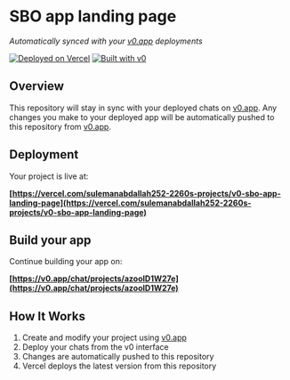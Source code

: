 # SBO app landing page

*Automatically synced with your [v0.app](https://v0.app) deployments*

[![Deployed on Vercel](https://img.shields.io/badge/Deployed%20on-Vercel-black?style=for-the-badge&logo=vercel)](https://vercel.com/sulemanabdallah252-2260s-projects/v0-sbo-app-landing-page)
[![Built with v0](https://img.shields.io/badge/Built%20with-v0.app-black?style=for-the-badge)](https://v0.app/chat/projects/azoolD1W27e)

## Overview

This repository will stay in sync with your deployed chats on [v0.app](https://v0.app).
Any changes you make to your deployed app will be automatically pushed to this repository from [v0.app](https://v0.app).

## Deployment

Your project is live at:

**[https://vercel.com/sulemanabdallah252-2260s-projects/v0-sbo-app-landing-page](https://vercel.com/sulemanabdallah252-2260s-projects/v0-sbo-app-landing-page)**

## Build your app

Continue building your app on:

**[https://v0.app/chat/projects/azoolD1W27e](https://v0.app/chat/projects/azoolD1W27e)**

## How It Works

1. Create and modify your project using [v0.app](https://v0.app)
2. Deploy your chats from the v0 interface
3. Changes are automatically pushed to this repository
4. Vercel deploys the latest version from this repository